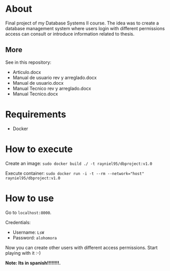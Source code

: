 # About

Final project of my Database Systems II course. The idea was to create a database management system where users login with different permissions access can consult or introduce information related to thesis.

## More

See in this repository:

- Articulo.docx
- Manual de usuario rev y arreglado.docx
- Manual de usuario.docx
- Manual Tecnico rev y arreglado.docx
- Manual Tecnico.docx

# Requirements

- Docker

# How to execute

Create an image: `sudo docker build ./ -t rayniel95/dbproject:v1.0`

Execute container: `sudo docker run -i -t --rm --network="host" rayniel95/dbproject:v1.0`

# How to use

Go to `localhost:8000`.

Credentials:

- Username: `LsW`
- Password: `alohomora`

Now you can create other users with different access permissions. Start playing with it :-)

**Note: Its in spanish!!!!!!!!.**